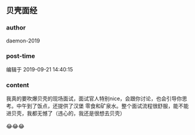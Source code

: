 ## 贝壳面经
### author 
daemon-2019
### post-time 

编辑于  2019-09-21 14:40:15
### content 
<div class="post-topic-des nc-post-content">
 我真的要吹爆贝壳的现场面试，面试官人特别nice，会跟你讨论，也会引导你思考。中午到了饭点，还提供了汉堡 零食和矿泉水。整个面试流程很舒服，能不能进贝壳，我都无憾了（违心的，我还是很想去贝壳）
 <br/>
 <br/>
 😂😂😂
 <br/>
 <img alt="" src="https://uploadfiles.nowcoder.com/message_images/20190921/64774253_1569041026230_discuss_1569041024052.jpeg"/>
 <br/>
 <br/>
</div>
